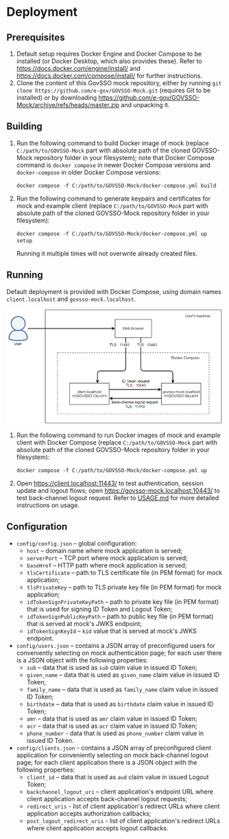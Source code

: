 # Deployment

## Prerequisites

1. Default setup requires Docker Engine and Docker Compose to be installed (or Docker Desktop, which also provides
   these). Refer to https://docs.docker.com/engine/install/ and https://docs.docker.com/compose/install/ for further
   instructions.
2. Clone the content of this GovSSO mock repository, either by
   running `git clone https://github.com/e-gov/GOVSSO-Mock.git` (requires Git to be installed) or by
   downloading https://github.com/e-gov/GOVSSO-Mock/archive/refs/heads/master.zip and unpacking it.

## Building

1. Run the following command to build Docker image of mock (replace `C:/path/to/GOVSSO-Mock` part with absolute path of
   the cloned GOVSSO-Mock repository folder in your filesystem); note that Docker Compose command is `docker compose` in
   newer Docker Compose versions and `docker-compose` in older Docker Compose versions:
   ```shell
   docker compose -f C:/path/to/GOVSSO-Mock/docker-compose.yml build
   ```
2. Run the following command to generate keypairs and certificates for mock and example client (replace
   `C:/path/to/GOVSSO-Mock` part with absolute path of the cloned GOVSSO-Mock repository folder in your filesystem):
   ```shell
   docker compose -f C:/path/to/GOVSSO-Mock/docker-compose.yml up setup
   ```
   Running it multiple times will not overwrite already created files.

## Running

Default deployment is provided with Docker Compose, using domain names `client.localhost` and `govsso-mock.localhost`.

<img src="doc/deployment-docker_compose.png" width="700"/>

1. Run the following command to run Docker images of mock and example client with Docker Compose (replace
   `C:/path/to/GOVSSO-Mock` part with absolute path of the cloned GOVSSO-Mock repository folder in your filesystem):
   ```shell
   docker compose -f C:/path/to/GOVSSO-Mock/docker-compose.yml up
   ```
2. Open https://client.localhost:11443/ to test authentication, session update and logout flows;
   open https://govsso-mock.localhost:10443/ to test back-channel logout request. Refer to [USAGE.md](USAGE.md) for more
   detailed instructions on usage.

## Configuration

* `config/config.json` – global configuration:
    * `host` – domain name where mock application is served;
    * `serverPort` – TCP port where mock application is served;
    * `baseHref` – HTTP path where mock application is served;
    * `tlsCertificate` – path to TLS certificate file (in PEM format) for mock application;
    * `tlsPrivateKey` – path to TLS private key file (in PEM format) for mock application;
    * `idTokenSignPrivateKeyPath` – path to private key file (in PEM format) that is used for signing ID Token and Logout
      Token;
    * `idTokenSignPublicKeyPath` – path to public key file (in PEM format) that is served at mock's JWKS endpoint;
    * `idTokenSignKeyId` – `kid` value that is served at mock's JWKS endpoint.
* `config/users.json` – contains a JSON array of preconfigured users for conveniently selecting on mock authentication
  page; for each user there is a JSON object with the following properties:
    * `sub` – data that is used as `sub` claim value in issued ID Token;
    * `given_name` – data that is used as `given_name` claim value in issued ID Token;
    * `family_name` – data that is used as `family_name` claim value in issued ID Token;
    * `birthdate` – data that is used as `birthdate` claim value in issued ID Token;
    * `amr` – data that is used as `amr` claim value in issued ID Token;
    * `acr` – data that is used as `acr` claim value in issued ID Token;
    * `phone_number` - data that is used as `phone_number` claim value in issued ID Token.
* `config/clients.json` - contains a JSON array of preconfigured client application for conveniently selecting on mock
  back-channel logout page; for each client application there is a JSON object with the following properties:
    * `client_id` – data that is used as `aud` claim value in issued Logout Token;
    * `backchannel_logout_uri` – client application's endpoint URL where client application accepts back-channel logout
      requests;
    * `redirect_uris` - list of client application's redirect URLs where client application accepts authorization
      callbacks;
    * `post_logout_redirect_uris` - list of client application's redirect URLs where client application accepts logout
      callbacks.
